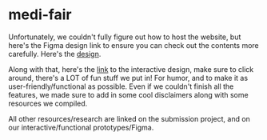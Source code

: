 # medi-fair

Unfortunately, we couldn't fully figure out how to host the website, but here's the Figma design link to ensure you can check out the contents more carefully. Here's the <a href="https://www.figma.com/file/w7a2GyRWJ71LgUyupmEgtx/Website-%26-Components?node-id=339%3A3418&t=aCAtmtX9ZlewA1JW-1" target="_blank" rel="noopener noreferrer">design</a>.

Along with that, here's the <a href="https://cloud.protopie.io/p/917510fdac2bd5dfa9d79d51" target="_blank" rel="noopener noreferrer">link</a> to the interactive design, make sure to click around, there's a LOT of fun stuff we put in! For humor, and to make it as user-friendly/functional as possible. Even if we couldn't finish all the features, we made sure to add in some cool disclaimers along with some resources we compiled.

All other resources/research are linked on the submission project, and on our interactive/functional prototypes/Figma.
